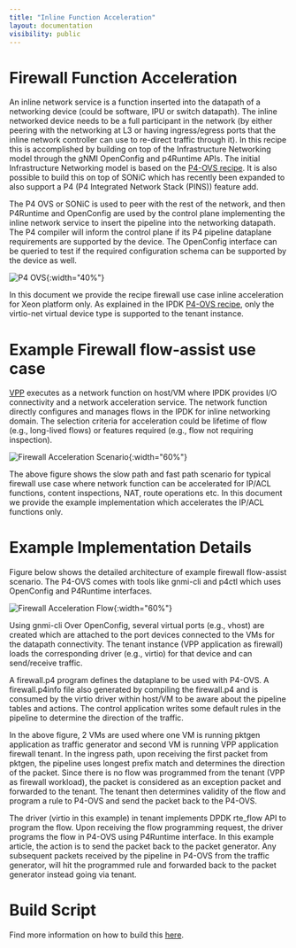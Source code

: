 ```yaml
---
title: "Inline Function Acceleration"
layout: documentation
visibility: public
---
```


# Firewall Function Acceleration #

An inline network service is a function inserted into the datapath of a networking device (could be software, IPU or switch datapath). The inline networked device needs to be a full participant in the network (by either peering with the networking at L3 or having ingress/egress ports that the inline network controller can use to re-direct traffic through it). In this recipe this is accomplished by building on top of the Infrastructure Networking model through the gNMI OpenConfig and p4Runtime APIs. The initial Infrastructure Networking model is based on the [P4-OVS recipe](https://ipdk.io/documentation/Recipes/InfrastructureNetworking/). It is also possible to build this on top of SONiC which has recently been expanded to also support a P4 (P4 Integrated Network Stack (PINS)) feature add.

The P4 OVS or SONiC is used to peer with the rest of the network, and then P4Runtime and OpenConfig are used by the control plane implementing the inline network service to insert the pipeline into the networking datapath. The P4 compiler will inform the control plane if its P4 pipeline dataplane requirements are supported by the device. The OpenConfig interface can be queried to test if the required configuration schema can be supported by the device as well.

![P4 OVS](../img/Inline-Firewall-P4-OVS.png "P4 OVS"){:width="40%"}

In this document we provide the recipe firewall use case inline acceleration for Xeon platform only. As explained in the IPDK [P4-OVS recipe](https://ipdk.io/documentation/Recipes/InfrastructureNetworking/), only the virtio-net virtual device type is supported to the tenant instance.

# Example Firewall flow-assist use case #

[VPP](https://github.com/FDio/vpp) executes as a network function on host/VM where IPDK provides I/O connectivity and a network acceleration service. The network function directly configures and manages flows in the IPDK for inline networking domain. The selection criteria for acceleration could be lifetime of flow (e.g., long-lived flows) or features required (e.g., flow not requiring inspection).

![Firewall Acceleration Scenario](../img/Inline-Firewall-Acceleration.png "Firewall Acceleration Scenario"){:width="60%"}

The above figure shows the slow path and fast path scenario for typical firewall use case where network function can be accelerated for IP/ACL functions, content inspections, NAT, route operations etc. In this document we provide the example implementation which accelerates the IP/ACL functions only.

# Example Implementation Details #

Figure below shows the detailed architecture of example firewall flow-assist scenario. The P4-OVS comes with tools like gnmi-cli and p4ctl which uses OpenConfig and P4Runtime interfaces.

![Firewall Acceleration Flow](../img/Inline-Firewall-Acceleration-Flow.png "Firewall Acceleration Flow"){:width="60%"}

Using gnmi-cli Over OpenConfig, several virtual ports (e.g., vhost) are created which are attached to the port devices connected to the VMs for the datapath connectivity. The tenant instance (VPP application as firewall) loads the corresponding driver (e.g., virtio) for that device and can send/receive traffic.

A firewall.p4 program defines the dataplane to be used with P4-OVS. A firewall.p4info file also generated by compiling the firewall.p4 and is consumed by the virtio driver within host/VM to be aware about the pipeline tables and actions. The control application writes some default rules in the pipeline to determine the direction of the traffic.

In the above figure, 2 VMs are used where one VM is running pktgen application as traffic generator and second VM is running VPP application firewall tenant. In the ingress path, upon receiving the first packet from pktgen, the pipeline uses longest prefix match and determines the direction of the packet. Since there is no flow was programmed from the tenant (VPP as firewall workload), the packet is considered as an exception packet and forwarded to the tenant. The tenant then determines validity of the flow and program a rule to P4-OVS and send the packet back to the P4-OVS.

The driver (virtio in this example) in tenant implements DPDK rte_flow API to program the flow. Upon receiving the flow programming request, the driver programs the flow in P4-OVS using P4Runtime interface. In this example article, the action is to send the packet back to the packet generator. Any subsequent packets received by the pipeline in P4-OVS from the traffic generator, will hit the programmed rule and forwarded back to the packet generator instead going via tenant.

# Build Script #

Find more information on how to build this [here](https://github.com/ipdk-io/ipdk/blob/main/build/inline_acceleration/firewall/README.md "Firewall Inline Function Acceleration").
